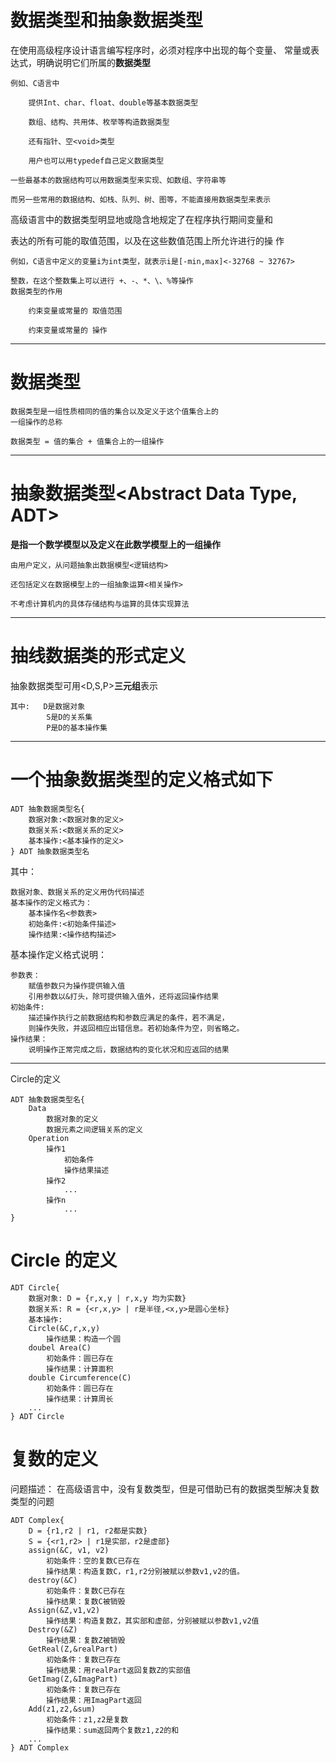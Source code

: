 # 数据类型和抽象数据类型

在使用高级程序设计语言编写程序时，必须对程序中出现的每个变量、
常量或表达式，明确说明它们所属的**数据类型**

    例如、C语言中

        提供Int、char、float、double等基本数据类型

        数组、结构、共用体、枚举等构造数据类型
        
        还有指针、空<void>类型

        用户也可以用typedef自己定义数据类型

    一些最基本的数据结构可以用数据类型来实现、如数组、字符串等

    而另一些常用的数据结构、如栈、队列、树、图等，不能直接用数据类型来表示

高级语言中的数据类型明显地或隐含地规定了在程序执行期间变量和

表达的所有可能的取值范围，以及在这些数值范围上所允许进行的操
作

    例如，C语言中定义的变量i为int类型，就表示i是[-min,max]<-32768 ~ 32767>

    整数，在这个整数集上可以进行 +、-、*、\、%等操作
    数据类型的作用

        约束变量或常量的 取值范围

        约束变量或常量的 操作

---

# 数据类型<Data Type>

    数据类型是一组性质相同的值的集合以及定义于这个值集合上的
    一组操作的总称

    数据类型 = 值的集合 + 值集合上的一组操作

---

# 抽象数据类型<Abstract Data Type, ADT>

**是指一个数学模型以及定义在此数学模型上的一组操作**

    由用户定义，从问题抽象出数据模型<逻辑结构>

    还包括定义在数据模型上的一组抽象运算<相关操作>

    不考虑计算机内的具体存储结构与运算的具体实现算法

---

# 抽线数据类的形式定义

抽象数据类型可用<D,S,P>**三元组**表示

    其中:   D是数据对象
            S是D的关系集
            P是D的基本操作集

---

# 一个抽象数据类型的定义格式如下

```
ADT 抽象数据类型名{
    数据对象:<数据对象的定义>
    数据关系:<数据关系的定义>
    基本操作:<基本操作的定义>
} ADT 抽象数据类型名
```

其中：

    数据对象、数据关系的定义用伪代码描述
    基本操作的定义格式为：
        基本操作名<参数表>
        初始条件:<初始条件描述>
        操作结果:<操作结构描述>

基本操作定义格式说明：

    参数表：
        赋值参数只为操作提供输入值
        引用参数以&打头，除可提供输入值外，还将返回操作结果
    初始条件:
        描述操作执行之前数据结构和参数应满足的条件，若不满足，
        则操作失败，并返回相应出错信息。若初始条件为空，则省略之。
    操作结果：
        说明操作正常完成之后，数据结构的变化状况和应返回的结果

---

Circle的定义

```
ADT 抽象数据类型名{
    Data
        数据对象的定义
        数据元素之间逻辑关系的定义
    Operation
        操作1
            初始条件
            操作结果描述
        操作2
            ...
        操作n
            ...
}
```

# Circle 的定义

```
ADT Circle{
    数据对象: D = {r,x,y | r,x,y 均为实数}
    数据关系: R = {<r,x,y> | r是半径,<x,y>是圆心坐标}
    基本操作:
    Circle(&C,r,x,y)
        操作结果：构造一个圆
    doubel Area(C)
        初始条件：圆已存在
        操作结果：计算面积
    double Circumference(C)
        初始条件：圆已存在
        操作结果：计算周长
    ...
} ADT Circle
```

# 复数的定义

问题描述：
    在高级语言中，没有复数类型，但是可借助已有的数据类型解决复数类型的问题
    
```
ADT Complex{
    D = {r1,r2 | r1, r2都是实数}
    S = {<r1,r2> | r1是实部，r2是虚部}
    assign(&C, v1, v2)
        初始条件：空的复数C已存在
        操作结果：构造复数C，r1,r2分别被赋以参数v1,v2的值。
    destroy(&C)
        初始条件：复数C已存在
        操作结果：复数C被销毁
    Assign(&Z,v1,v2)
        操作结果：构造复数Z，其实部和虚部，分别被赋以参数v1,v2值
    Destroy(&Z)
        操作结果：复数Z被销毁
    GetReal(Z,&realPart)
        初始条件：复数已存在
        操作结果：用realPart返回复数Z的实部值
    GetImag(Z,&ImagPart)
        初始条件：复数已存在
        操作结果：用ImagPart返回
    Add(z1,z2,&sum)
        初始条件：z1,z2是复数
        操作结果：sum返回两个复数z1,z2的和
    ...
} ADT Complex
```
